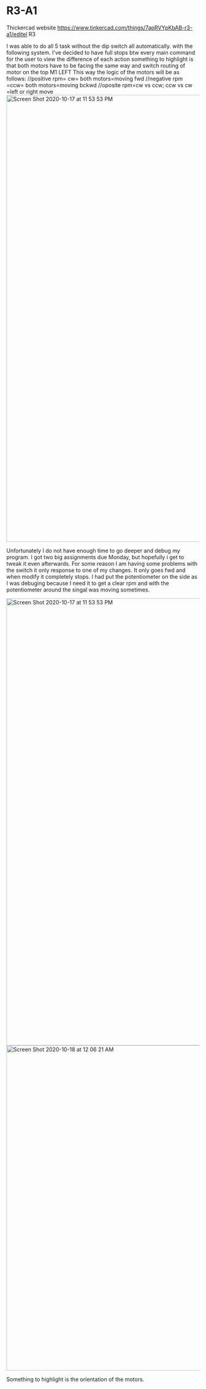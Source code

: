 # R3-A1
Thickercad website
https://www.tinkercad.com/things/7apRVYpKbAB-r3-a1/editel
R3

I was able to do all 5 task without the dip switch all automatically. with the following system. 
I've decided to have full stops btw every main command for the user to view the difference of each action something to highlight is that both motors have to be facing the same way and switch routing of motor on the top M1 LEFT This way the logic of the motors will be as follows: 
  //positive rpm= cw= both motors=moving fwd
  //negative rpm =ccw= both motors=moving bckwd
  //oposite rpm=cw vs ccw; ccw vs cw =left or right move
<img width="1167" alt="Screen Shot 2020-10-17 at 11 53 53 PM" src="https://user-images.githubusercontent.com/64425431/96358469-84619c00-10d5-11eb-8b8e-1cd2a4e0d97c.png">

Unfortunately I do not have enough time to go deeper and debug my program. I got two big assignments due Monday, but hopefully i get to tweak it even afterwards. For some reason I am having some problems with the switch it only response to one of my changes. It only goes fwd and when modify it completely stops. 
I had put the potentiometer on the side as I was debuging because I need it to get a clear rpm and with the potentiometer around the singal was moving sometimes. 


<img width="1167" alt="Screen Shot 2020-10-17 at 11 53 53 PM" src="https://user-images.githubusercontent.com/64425431/96358448-44021e00-10d5-11eb-96a5-88c0ee287e4b.png">

<img width="849" alt="Screen Shot 2020-10-18 at 12 06 21 AM" src="https://user-images.githubusercontent.com/64425431/96358496-c854a100-10d5-11eb-93cd-e9d698311943.png">

Something to highlight is the orientation of the motors. 


